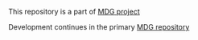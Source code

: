 This repository is a part of [MDG project](https://github.com/akashihi/mdg)

Development continues in the primary [MDG repository](https://github.com/akashihi/mdg)
